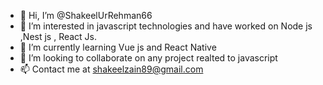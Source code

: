 - 👋 Hi, I’m @ShakeelUrRehman66
- 👀 I’m interested in javascript technologies and have worked on Node js ,Nest js , React Js.
- 🌱 I’m currently learning Vue js and React Native
- 💞️ I’m looking to collaborate on any project realted to javascript 
- 📫 Contact me at shakeelzain89@gmail.com

<!---
ShakeelUrRehman66/ShakeelUrRehman66 is a ✨ special ✨ repository because its `README.md` (this file) appears on your GitHub profile.
You can click the Preview link to take a look at your changes.
--->
